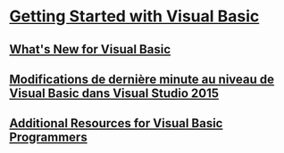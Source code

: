 # [Getting Started with Visual Basic](index.md)
## [What's New for Visual Basic](whats-new.md)
## [Modifications de dernière minute au niveau de Visual Basic dans Visual Studio 2015](breaking-changes-in-visual-studio-2015.md)
## [Additional Resources for Visual Basic Programmers](additional-resources.md)
